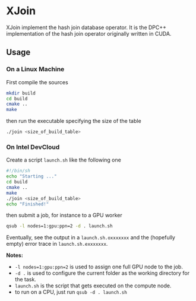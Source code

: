 # XJoin

XJoin implement the hash join database operator. 
It is the DPC++ implementation of the hash join operator originally written in CUDA.

## Usage

### On a Linux Machine

First compile the sources
```bash
mkdir build
cd build
cmake ..
make
```
then run the executable specifying the size of the table

```bash
./join <size_of_build_table>
```

### On Intel DevCloud

Create a script `launch.sh` like the following one

```bash
#!/bin/sh
echo "Starting ..."
cd build
cmake ..
make
./join <size_of_build_table>
echo "Finished!"
```

then submit a job, for instance to a GPU worker

```bash
qsub -l nodes=1:gpu:ppn=2 -d . launch.sh
```

Eventually, see the output in a `launch.sh.oxxxxxxx` and the (hopefully empty) error trace in `launch.sh.exxxxxxx`.

**Notes:** 
* `-l nodes=1:gpu:ppn=2` is used to assign one full GPU node to the job.
* `-d .` is used to configure the current folder as the working directory for the task.
* `launch.sh` is the script that gets executed on the compute node.
* to run on a CPU, just run `qsub -d . launch.sh`



